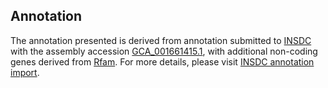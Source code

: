 

Annotation
----------

The annotation presented is derived from annotation submitted to
[INSDC](http://www.insdc.org) with the assembly accession
[GCA\_001661415.1](http://www.ebi.ac.uk/ena/data/view/GCA_001661415.1),
with additional non-coding genes derived from
[Rfam](http://rfam.xfam.org/). For more details, please visit [INSDC
annotation
import](http://ensemblgenomes.org/info/data/insdc_annotation).
